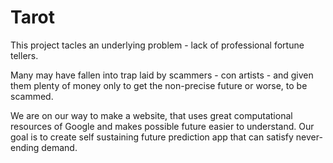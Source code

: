 # Tarot

This project tacles an underlying problem - lack of professional fortune tellers.

Many may have fallen into trap laid by scammers - con artists - and given them plenty of money only to get the non-precise future or worse, to be scammed. 

We are on our way to make a website, that uses great computational resources of Google and makes possible future easier to understand. 
Our goal is to create self sustaining future prediction app that can satisfy never-ending demand.
